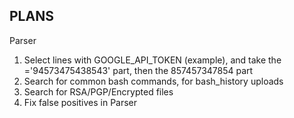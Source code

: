 ## PLANS

Parser

1. Select lines with GOOGLE_API_TOKEN (example), and take the ='94573475438543' part, then the 857457347854 part
2. Search for common bash commands, for bash_history uploads
3. Search for RSA/PGP/Encrypted files
4. Fix false positives in Parser

